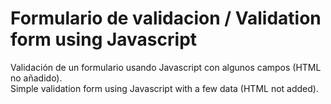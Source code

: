 # Formulario de validacion / Validation form using Javascript

Validación de un formulario usando Javascript con algunos campos (HTML no añadido).<br>
Simple validation form using Javascript with a few data (HTML not added).
